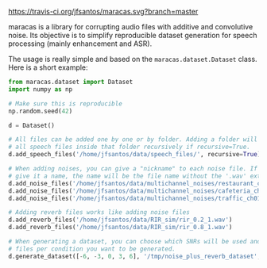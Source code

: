 https://travis-ci.org/jfsantos/maracas.svg?branch=master

maracas is a library for corrupting audio files with additive and convolutive
noise. Its objective is to simplify reproducible dataset generation for speech processing (mainly enhancement and ASR).

The usage is really simple and based on the `maracas.dataset.Dataset` class. Here is a short example:

```python
from maracas.dataset import Dataset
import numpy as np

# Make sure this is reproducible
np.random.seed(42)

d = Dataset()

# All files can be added one by one or by folder. Adding a folder will add
# all speech files inside that folder recursively if recursive=True.
d.add_speech_files('/home/jfsantos/data/speech_files/', recursive=True)

# When adding noises, you can give a "nickname" to each noise file. If you do not
# give it a name, the name will be the file name without the '.wav' extension
d.add_noise_files('/home/jfsantos/data/multichannel_noises/restaurant_ch01.wav', name='restaurant')
d.add_noise_files('/home/jfsantos/data/multichannel_noises/cafeteria_ch01.wav', name='cafeteria')
d.add_noise_files('/home/jfsantos/data/multichannel_noises/traffic_ch01.wav', name='traffic')

# Adding reverb files works like adding noise files
d.add_reverb_files('/home/jfsantos/data/RIR_sim/rir_0.2_1.wav')
d.add_reverb_files('/home/jfsantos/data/RIR_sim/rir_0.8_1.wav')

# When generating a dataset, you can choose which SNRs will be used and how many
# files per condition you want to be generated. 
d.generate_dataset([-6, -3, 0, 3, 6], '/tmp/noise_plus_reverb_dataset', files_per_condition=5)
```
